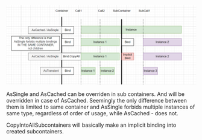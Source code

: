 ![zj](readme.assets/ZenjectScopes.png )

AsSingle and AsCached can be overriden in sub containers. And will be overridden in case of AsCached.
Seemingly the only difference between them is limited to same container and AsSingle forbids multiple instances of same type, regardless of order of usage, while AsCached - does not.



CopyIntoAllSubcontainers will basically make an implicit binding into created subcontainers.